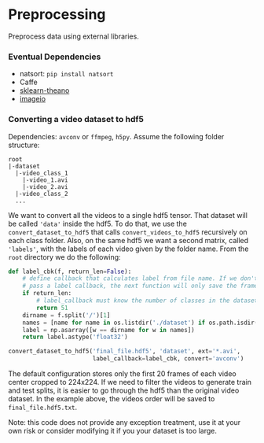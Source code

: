 # Preprocessing

Preprocess data using external libraries.

### Eventual Dependencies
* natsort: `pip install natsort`
* Caffe
* [sklearn-theano](https://github.com/sklearn-theano/sklearn-theano)
* [imageio](https://github.com/imageio/imageio.git)

### Converting a video dataset to hdf5
Dependencies: `avconv` or `ffmpeg`, `h5py`.
Assume the following folder structure:
```
root
|-dataset
  |-video_class_1
    |-video_1.avi
    |-video_2.avi
  |-video_class_2
  ...
```

We want to convert all the videos to a single hdf5 tensor. That dataset will be
called `'data'` inside the hdf5. To do that,
we use the `convert_dataset_to_hdf5` that calls `convert_videos_to_hdf5`
recursively on each class folder. Also, on the same hdf5 we want a second matrix, called
`'labels'`, with the labels of each video given by the folder name. From the `root` directory we do the
following:
```python
def label_cbk(f, return_len=False):
    # define callback that calculates label from file name. If we don't
    # pass a label callback, the next function will only save the frames.
    if return_len:
        # label_callback must know the number of classes in the dataset
        return 51
    dirname = f.split('/')[1]
    names = [name for name in os.listdir('./dataset') if os.path.isdir(os.path.join('./dataset', name))]
    label = np.asarray([w == dirname for w in names])
    return label.astype('float32')

convert_dataset_to_hdf5('final_file.hdf5', 'dataset', ext='*.avi',
                        label_callback=label_cbk, convert='avconv')
```

The default configuration stores only the first 20 frames of each video center cropped
to 224x224.
If we need to filter the videos to generate train and test splits, it is easier to go through the hdf5 than
the original video dataset. In the example above, the videos order will be
saved to `final_file.hdf5.txt`.

Note: this code does not provide any exception treatment, use it at your
own risk or consider modifying it if you your dataset is too large.
